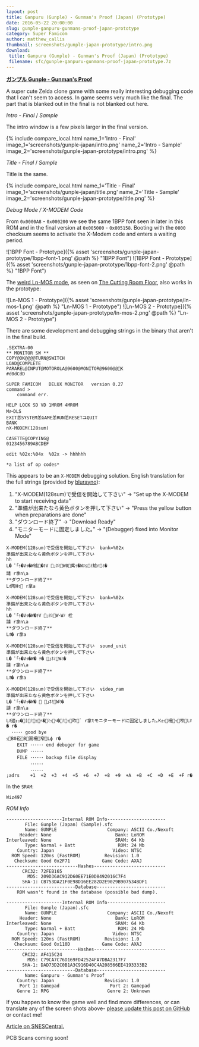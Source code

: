 ```yaml
---
layout: post
title: Ganpuru (Gunple) - Gunman's Proof (Japan) (Prototype)
date: 2016-05-22 20:00:00
slug: gunple-ganpuru-gunmans-proof-japan-prototype
category: Super Famicom
author: matthew_callis
thumbnail: screenshots/gunple-japan-prototype/intro.png
download:
 title: Ganpuru (Gunple) - Gunman's Proof (Japan) (Prototype)
 filename: sfc/gunple-ganpuru-gunmans-proof-japan-prototype.7z
---
```


__[ガンプル Gunple - Gunman's Proof](https://superfamicom.org/info/ganpuru-strange-world-gunmans-proof)__

A super cute Zelda clone game with some really interesting debugging code that I can't seem to access. In game seems very much like the final. The part that is blanked out in the final is not blanked out here.

_Intro - Final_  / _Sample_

The intro window is a few pixels larger in the final version.

{% include compare_local.html
    name_1='Intro - Final'
    image_1='screenshots/gunple-japan/intro.png'
    name_2='Intro - Sample'
    image_2='screenshots/gunple-japan-prototype/intro.png'
%}

_Title - Final_  / _Sample_

Title is the same.

{% include compare_local.html
    name_1='Title - Final'
    image_1='screenshots/gunple-japan/title.png'
    name_2='Title - Sample'
    image_2='screenshots/gunple-japan-prototype/title.png'
%}

_Debug Mode / X-MODEM Code_

From `0x0000A8` - `0x000200` we see the same 1BPP font seen in later in this ROM and in the final version at `0x005000` - `0x005158`. Booting with the `0000` checksum seems to activate the X-Modem code and enters a waiting period.

![1BPP Font - Prototype]({% asset 'screenshots/gunple-japan-prototype/1bpp-font-1.png' @path %} "1BPP Font")
![1BPP Font - Prototype]({% asset 'screenshots/gunple-japan-prototype/1bpp-font-2.png' @path %} "1BPP Font")

The [weird Ln-MOS mode](https://tcrf.net/Gunman%27s_Proof), as seen on [The Cutting Room Floor](https://tcrf.net/), also works in the prototype:

![Ln-MOS 1 - Prototype]({% asset 'screenshots/gunple-japan-prototype/ln-mos-1.png' @path %} "Ln-MOS 1 - Prototype")
![Ln-MOS 2 - Prototype]({% asset 'screenshots/gunple-japan-prototype/ln-mos-2.png' @path %} "Ln-MOS 2 - Prototype")

There are some development and debugging strings in the binary that aren't in the final build.

```
.SEXTRA-00
** MONITOR SW **
COPY@OK@@@@TURN@SWITCH
LOAD@COMPLETE
PARAREL@INPUT@ MOTOROLA@9600@ MONITOR@9600@@ K
#d0dCdD

SUPER FAMICOM   DELUX MONITOR   version 0.27
command > 
    command err.

HELP LOCK SD VD 1MROM 4MROM
M ﾇｰDLS
EXIT 恙SYSTEM 恙GAME 恙RUN 恙RESET ユQUIT
BANK
nX-MODEM(128sum)

CASETTE@COPYING@
0123456789ABCDEF

edit %02x:%04x  %02x ->  hhhhhh

*a list of op codes*
```

This appears to be an `X-MODEM` debugging solution. English translation for the full strings (provided by [blurayno](https://github.com/redeemer665)):

1. "X-MODEM(128sum)で受信を開始して下さい" -> "Set up the X-MODEM to start receiving data"
1. "準備が出来たなら黄色ボタンを押して下さい" -> "Press the yellow button when preparations are done"
1. "ダウンロード終了" -> "Download Ready"
1. "モニターモードに固定しました｡" -> "(Debugger) fixed into Monitor Mode"

```
X-MODEM(128sum)で受信を開始して下さい  bank=%02x
準備が出来たなら黄色ボタンを押して下さい 
hh
L� ﾟ｢ｩ �Vｩ�W徭� ｷV ｣ﾈﾐW0觜ｩ�Wﾎsﾐ鯰rﾐ�
譴 r拿n\a
**ダウンロード終了**
 Lｵ陶 Hｩ r拿a

X-MODEM(128sum)で受信を開始して下さい  bank=%02x
準備が出来たなら黄色ボタンを押して下さい 
hh
L� ﾟ｢ｩ �Vｩ �W� ｷV ｣ﾈﾐW･Wﾉ 栓
譴 r拿n\a
**ダウンロード終了**
 Lｵ� r拿a

X-MODEM(128sum)で受信を開始して下さい  sound_unit
準備が出来たなら黄色ボタンを押して下さい 
L� ﾟ｢ｩ �Vｩ �W�  ﾁ� ｣ﾈﾐWﾐ�
譴 r拿n\a
**ダウンロード終了**
 Lｵ� r拿a

X-MODEM(128sum)で受信を開始して下さい  video_ram
準備が出来たなら黄色ボタンを押して下さい 
L� ﾟ｢ｩ �Vｩ �W�   ｣ﾈﾐWﾐ�
譴 r拿n\a
**ダウンロード終了**
 Lｵ適ｫｭ�)ﾐｩﾍ�ﾐｩﾍ�ﾐｩ昨` r拿tモニターモードに固定しました｡ Kｫｩ柵ｩ窄Lｵ� r�
  ･････ good bye
 ｯB 0崧B 寘 柵窄Lф r�
    EXIT ･･････ end debuger for game
    DUMP ･･････
    FILE ･･････ backup file display
         ･･････
         ･･････                        
;adrs    +1  +2  +3  +4  +5  +6  +7  +8  +9  +A  +B  +C  +D  +E  +F  r�
```

In the `SRAM`:

```
Wiz497
```

_ROM Info_

```
---------------------Internal ROM Info----------------------
       File: Gunple (Japan) (Sample).sfc
       Name: GUNPLE                   Company: ASCII Co./Nexoft
     Header: None                        Bank: LoROM
Interleaved: None                        SRAM: 64 Kb
       Type: Normal + Batt                ROM: 24 Mb
    Country: Japan                      Video: NTSC
  ROM Speed: 120ns (FastROM)         Revision: 1.0
   Checksum: Good 0x2F71            Game Code: AXAJ
---------------------------Hashes---------------------------
      CRC32: 72FEB165
        MD5: 209D36AC912D60EE71E0D8492016C7F4
      SHA-1: CB753DA21F0E98D16EE282D2E9029B907534BDF1
--------------------------Database--------------------------
    ROM wasn't found in the database (possible bad dump).

---------------------Internal ROM Info----------------------
       File: Gunple (Japan).sfc
       Name: GUNPLE                   Company: ASCII Co./Nexoft
     Header: None                        Bank: LoROM
Interleaved: None                        SRAM: 64 Kb
       Type: Normal + Batt                ROM: 24 Mb
    Country: Japan                      Video: NTSC
  ROM Speed: 120ns (FastROM)         Revision: 1.0
   Checksum: Good 0x110D            Game Code: AXAJ
---------------------------Hashes---------------------------
      CRC32: AF415C24
        MD5: C79CA7C76D169FD42524FA7DBA2317F7
      SHA-1: DAD73D2C0B1A3C916D40C4A208566EE4193333B2
--------------------------Database--------------------------
       Name: Ganpuru - Gunman's Proof
    Country: Japan                   Revision: 1.0
     Port 1: Gamepad                   Port 2: Gamepad
    Genre 1: RPG                      Genre 2: Unknown
```

If you happen to know the game well and find more differences, or can translate any of the screen shots above- [please update this post on GitHub](https://github.com/MatthewCallis/eludevisibility.org) or contact me!

[Article on SNESCentral.](http://www.snescentral.com/article.php?id=1035)

PCB Scans coming soon!
